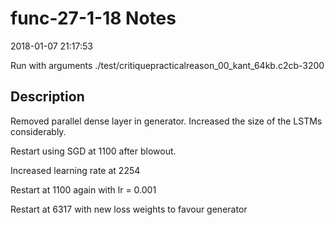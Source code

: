 # func-27-1-18 Notes

2018-01-07 21:17:53

Run with arguments ./test/critiquepracticalreason_00_kant_64kb.c2cb-3200 

## Description

Removed parallel dense layer in generator. Increased the
size of the LSTMs considerably.

Restart using SGD at 1100 after blowout.

Increased learning rate at 2254

Restart at 1100 again with lr = 0.001

Restart at 6317 with new loss weights to favour generator
